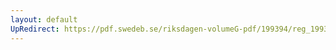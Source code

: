 ```yaml
---
layout: default
UpRedirect: https://pdf.swedeb.se/riksdagen-volumeG-pdf/199394/reg_199394_UbU.pdf
---
```

